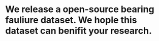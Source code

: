 # We release a open-source bearing fauliure dataset. We hople this dataset can benifit your research.

